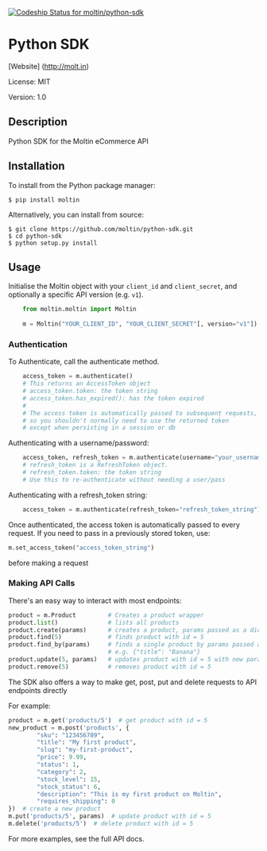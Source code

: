 [ ![Codeship Status for moltin/python-sdk](https://codeship.com/projects/5f7ffb40-ee87-0132-5a7e-1ab35c066e9d/status?branch=master)](https://codeship.com/projects/84236)

# Python SDK

[Website] (http://molt.in)

License: MIT

Version: 1.0

## Description

Python SDK for the Moltin eCommerce API

## Installation
To install from the Python package manager:

    $ pip install moltin

Alternatively, you can install from source:

    $ git clone https://github.com/moltin/python-sdk.git
    $ cd python-sdk
    $ python setup.py install
    
    

## Usage

Initialise the Moltin object with your `client_id` and `client_secret`, and optionally a specific API version (e.g. `v1`).

```python
    from moltin.moltin import Moltin
    
    m = Moltin("YOUR_CLIENT_ID", "YOUR_CLIENT_SECRET"[, version="v1"])
```    

### Authentication

To Authenticate, call the authenticate method.

```python
    access_token = m.authenticate()
    # This returns an AccessToken object
    # access_token.token: the token string
    # access_token.has_expired(): has the token expired
    #
    # The access token is automatically passed to subsequent requests, 
    # so you shouldn't normally need to use the returned token
    # except when persisting in a session or db
```
    
Authenticating with a username/password:

```python
    access_token, refresh_token = m.authenticate(username="your_username", password="your_password")
    # refresh_token is a RefreshToken object.
    # refresh_token.token: the token string
    # Use this to re-authenticate without needing a user/pass
```

Authenticating with a refresh_token string:

```python
    access_token = m.authenticate(refresh_token="refresh_token_string")
```

Once authenticated, the access token is automatically passed to every request.
If you need to pass in a previously stored token, use:
```python
m.set_access_token("access_token_string")
```
before making a request

### Making API Calls

There's an easy way to interact with most endpoints:

```python
product = m.Product         # Creates a product wrapper
product.list()              # lists all products
product.create(params)      # creates a product, params passed as a dict
product.find(5)             # finds product with id = 5
product.find_by(params)     # finds a single product by params passed as a dict,
                            # e.g. {"title": "Banana"}
product.update(5, params)   # updates product with id = 5 with new params
product.remove(5)           # removes product with id = 5
```

The SDK also offers a way to make get, post, put and delete requests to API endpoints directly

For example:

```python
product = m.get('products/5')  # get product with id = 5 
new_product = m.post('products', {
        "sku": "123456789",
        "title": "My first product",
        "slug": "my-first-product",
        "price": 9.99,
        "status": 1,
        "category": 2,
        "stock_level": 15,
        "stock_status": 6,
        "description": "This is my first product on Moltin",
        "requires_shipping": 0
})  # create a new product
m.put('products/5', params)  # update product with id = 5
m.delete('products/5')  # delete product with id = 5
```


For more examples, see the full API docs.

